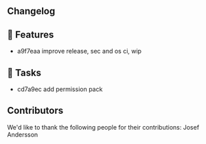 ## Changelog

## 🚀 Features
- a9f7eaa improve release, sec and os ci, wip

## 🧰 Tasks
- cd7a9ec add permission pack


## Contributors
We'd like to thank the following people for their contributions:
Josef Andersson
